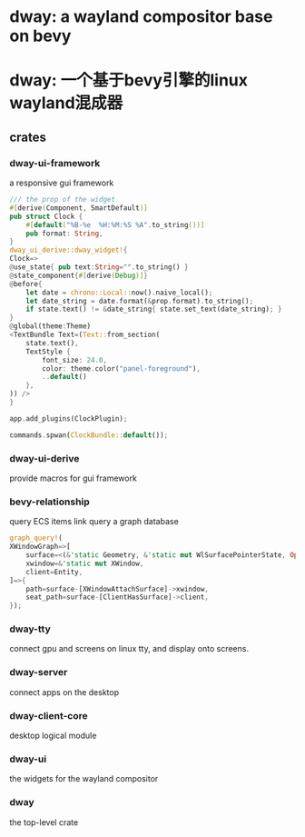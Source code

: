 # dway: a wayland compositor base on bevy

# dway: 一个基于bevy引擎的linux wayland混成器

## crates

### dway-ui-framework
a responsive gui framework

```rust
/// the prop of the widget
#[derive(Component, SmartDefault)]
pub struct Clock {
    #[default("%B-%e  %H:%M:%S %A".to_string())]
    pub format: String,
}
dway_ui_derive::dway_widget!{ 
Clock=>
@use_state{ pub text:String="".to_string() }
@state_component{#[derive(Debug)]}
@before{
    let date = chrono::Local::now().naive_local();
    let date_string = date.format(&prop.format).to_string();
    if state.text() != &date_string{ state.set_text(date_string); }
}
@global(theme:Theme)
<TextBundle Text=(Text::from_section(
    state.text(),
    TextStyle {
        font_size: 24.0,
        color: theme.color("panel-foreground"),
        ..default()
    },
)) /> 
}

app.add_plugins(ClockPlugin);

commands.spwan(ClockBundle::default());
```

### dway-ui-derive
provide macros for gui framework

### bevy-relationship
query ECS items link query a graph database

```rust
graph_query!(
XWindowGraph=>[
    surface=<(&'static Geometry, &'static mut WlSurfacePointerState, Option<&'static PinedWindow> ),With<DWayToplevel>>,
    xwindow=&'static mut XWindow,
    client=Entity,
]=>{
    path=surface-[XWindowAttachSurface]->xwindow,
    seat_path=surface-[ClientHasSurface]->client,
});
```

### dway-tty
connect gpu and screens on linux tty, and display onto screens.

### dway-server
connect apps on the desktop

### dway-client-core
desktop logical module

### dway-ui
the widgets for the wayland compositor

### dway
the top-level crate
